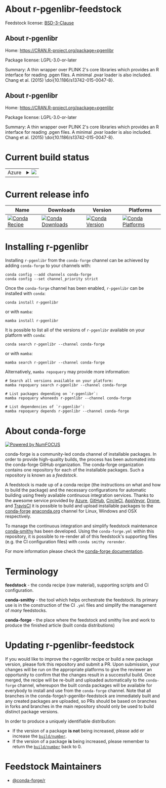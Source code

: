 About r-pgenlibr-feedstock
==========================

Feedstock license: [BSD-3-Clause](https://github.com/conda-forge/r-pgenlibr-feedstock/blob/main/LICENSE.txt)


About r-pgenlibr
----------------

Home: https://CRAN.R-project.org/package=pgenlibr

Package license: LGPL-3.0-or-later

Summary: A thin wrapper over PLINK 2's core libraries which provides an R interface for reading .pgen files.  A minimal .pvar loader is also included.  Chang et al. (2015) \doi{10.1186/s13742-015-0047-8}.

About r-pgenlibr
----------------

Home: https://CRAN.R-project.org/package=pgenlibr

Package license: LGPL-3.0-or-later

Summary: A thin wrapper over PLINK 2's core libraries which provides an R interface for reading .pgen files.  A minimal .pvar loader is also included.  Chang et al. (2015) \doi{10.1186/s13742-015-0047-8}.

Current build status
====================


<table>
    
  <tr>
    <td>Azure</td>
    <td>
      <details>
        <summary>
          <a href="https://dev.azure.com/conda-forge/feedstock-builds/_build/latest?definitionId=25409&branchName=main">
            <img src="https://dev.azure.com/conda-forge/feedstock-builds/_apis/build/status/r-pgenlibr-feedstock?branchName=main">
          </a>
        </summary>
        <table>
          <thead><tr><th>Variant</th><th>Status</th></tr></thead>
          <tbody><tr>
              <td>linux_64_r_base4.3</td>
              <td>
                <a href="https://dev.azure.com/conda-forge/feedstock-builds/_build/latest?definitionId=25409&branchName=main">
                  <img src="https://dev.azure.com/conda-forge/feedstock-builds/_apis/build/status/r-pgenlibr-feedstock?branchName=main&jobName=linux&configuration=linux%20linux_64_r_base4.3" alt="variant">
                </a>
              </td>
            </tr><tr>
              <td>linux_64_r_base4.4</td>
              <td>
                <a href="https://dev.azure.com/conda-forge/feedstock-builds/_build/latest?definitionId=25409&branchName=main">
                  <img src="https://dev.azure.com/conda-forge/feedstock-builds/_apis/build/status/r-pgenlibr-feedstock?branchName=main&jobName=linux&configuration=linux%20linux_64_r_base4.4" alt="variant">
                </a>
              </td>
            </tr><tr>
              <td>linux_aarch64_r_base4.3</td>
              <td>
                <a href="https://dev.azure.com/conda-forge/feedstock-builds/_build/latest?definitionId=25409&branchName=main">
                  <img src="https://dev.azure.com/conda-forge/feedstock-builds/_apis/build/status/r-pgenlibr-feedstock?branchName=main&jobName=linux&configuration=linux%20linux_aarch64_r_base4.3" alt="variant">
                </a>
              </td>
            </tr><tr>
              <td>linux_aarch64_r_base4.4</td>
              <td>
                <a href="https://dev.azure.com/conda-forge/feedstock-builds/_build/latest?definitionId=25409&branchName=main">
                  <img src="https://dev.azure.com/conda-forge/feedstock-builds/_apis/build/status/r-pgenlibr-feedstock?branchName=main&jobName=linux&configuration=linux%20linux_aarch64_r_base4.4" alt="variant">
                </a>
              </td>
            </tr><tr>
              <td>linux_ppc64le_r_base4.3</td>
              <td>
                <a href="https://dev.azure.com/conda-forge/feedstock-builds/_build/latest?definitionId=25409&branchName=main">
                  <img src="https://dev.azure.com/conda-forge/feedstock-builds/_apis/build/status/r-pgenlibr-feedstock?branchName=main&jobName=linux&configuration=linux%20linux_ppc64le_r_base4.3" alt="variant">
                </a>
              </td>
            </tr><tr>
              <td>linux_ppc64le_r_base4.4</td>
              <td>
                <a href="https://dev.azure.com/conda-forge/feedstock-builds/_build/latest?definitionId=25409&branchName=main">
                  <img src="https://dev.azure.com/conda-forge/feedstock-builds/_apis/build/status/r-pgenlibr-feedstock?branchName=main&jobName=linux&configuration=linux%20linux_ppc64le_r_base4.4" alt="variant">
                </a>
              </td>
            </tr><tr>
              <td>osx_64_r_base4.3</td>
              <td>
                <a href="https://dev.azure.com/conda-forge/feedstock-builds/_build/latest?definitionId=25409&branchName=main">
                  <img src="https://dev.azure.com/conda-forge/feedstock-builds/_apis/build/status/r-pgenlibr-feedstock?branchName=main&jobName=osx&configuration=osx%20osx_64_r_base4.3" alt="variant">
                </a>
              </td>
            </tr><tr>
              <td>osx_64_r_base4.4</td>
              <td>
                <a href="https://dev.azure.com/conda-forge/feedstock-builds/_build/latest?definitionId=25409&branchName=main">
                  <img src="https://dev.azure.com/conda-forge/feedstock-builds/_apis/build/status/r-pgenlibr-feedstock?branchName=main&jobName=osx&configuration=osx%20osx_64_r_base4.4" alt="variant">
                </a>
              </td>
            </tr><tr>
              <td>osx_arm64_r_base4.3</td>
              <td>
                <a href="https://dev.azure.com/conda-forge/feedstock-builds/_build/latest?definitionId=25409&branchName=main">
                  <img src="https://dev.azure.com/conda-forge/feedstock-builds/_apis/build/status/r-pgenlibr-feedstock?branchName=main&jobName=osx&configuration=osx%20osx_arm64_r_base4.3" alt="variant">
                </a>
              </td>
            </tr><tr>
              <td>osx_arm64_r_base4.4</td>
              <td>
                <a href="https://dev.azure.com/conda-forge/feedstock-builds/_build/latest?definitionId=25409&branchName=main">
                  <img src="https://dev.azure.com/conda-forge/feedstock-builds/_apis/build/status/r-pgenlibr-feedstock?branchName=main&jobName=osx&configuration=osx%20osx_arm64_r_base4.4" alt="variant">
                </a>
              </td>
            </tr><tr>
              <td>win_64_r_base4.3</td>
              <td>
                <a href="https://dev.azure.com/conda-forge/feedstock-builds/_build/latest?definitionId=25409&branchName=main">
                  <img src="https://dev.azure.com/conda-forge/feedstock-builds/_apis/build/status/r-pgenlibr-feedstock?branchName=main&jobName=win&configuration=win%20win_64_r_base4.3" alt="variant">
                </a>
              </td>
            </tr><tr>
              <td>win_64_r_base4.4</td>
              <td>
                <a href="https://dev.azure.com/conda-forge/feedstock-builds/_build/latest?definitionId=25409&branchName=main">
                  <img src="https://dev.azure.com/conda-forge/feedstock-builds/_apis/build/status/r-pgenlibr-feedstock?branchName=main&jobName=win&configuration=win%20win_64_r_base4.4" alt="variant">
                </a>
              </td>
            </tr>
          </tbody>
        </table>
      </details>
    </td>
  </tr>
</table>

Current release info
====================

| Name | Downloads | Version | Platforms |
| --- | --- | --- | --- |
| [![Conda Recipe](https://img.shields.io/badge/recipe-r--pgenlibr-green.svg)](https://anaconda.org/conda-forge/r-pgenlibr) | [![Conda Downloads](https://img.shields.io/conda/dn/conda-forge/r-pgenlibr.svg)](https://anaconda.org/conda-forge/r-pgenlibr) | [![Conda Version](https://img.shields.io/conda/vn/conda-forge/r-pgenlibr.svg)](https://anaconda.org/conda-forge/r-pgenlibr) | [![Conda Platforms](https://img.shields.io/conda/pn/conda-forge/r-pgenlibr.svg)](https://anaconda.org/conda-forge/r-pgenlibr) |

Installing r-pgenlibr
=====================

Installing `r-pgenlibr` from the `conda-forge` channel can be achieved by adding `conda-forge` to your channels with:

```
conda config --add channels conda-forge
conda config --set channel_priority strict
```

Once the `conda-forge` channel has been enabled, `r-pgenlibr` can be installed with `conda`:

```
conda install r-pgenlibr
```

or with `mamba`:

```
mamba install r-pgenlibr
```

It is possible to list all of the versions of `r-pgenlibr` available on your platform with `conda`:

```
conda search r-pgenlibr --channel conda-forge
```

or with `mamba`:

```
mamba search r-pgenlibr --channel conda-forge
```

Alternatively, `mamba repoquery` may provide more information:

```
# Search all versions available on your platform:
mamba repoquery search r-pgenlibr --channel conda-forge

# List packages depending on `r-pgenlibr`:
mamba repoquery whoneeds r-pgenlibr --channel conda-forge

# List dependencies of `r-pgenlibr`:
mamba repoquery depends r-pgenlibr --channel conda-forge
```


About conda-forge
=================

[![Powered by
NumFOCUS](https://img.shields.io/badge/powered%20by-NumFOCUS-orange.svg?style=flat&colorA=E1523D&colorB=007D8A)](https://numfocus.org)

conda-forge is a community-led conda channel of installable packages.
In order to provide high-quality builds, the process has been automated into the
conda-forge GitHub organization. The conda-forge organization contains one repository
for each of the installable packages. Such a repository is known as a *feedstock*.

A feedstock is made up of a conda recipe (the instructions on what and how to build
the package) and the necessary configurations for automatic building using freely
available continuous integration services. Thanks to the awesome service provided by
[Azure](https://azure.microsoft.com/en-us/services/devops/), [GitHub](https://github.com/),
[CircleCI](https://circleci.com/), [AppVeyor](https://www.appveyor.com/),
[Drone](https://cloud.drone.io/welcome), and [TravisCI](https://travis-ci.com/)
it is possible to build and upload installable packages to the
[conda-forge](https://anaconda.org/conda-forge) [anaconda.org](https://anaconda.org/)
channel for Linux, Windows and OSX respectively.

To manage the continuous integration and simplify feedstock maintenance
[conda-smithy](https://github.com/conda-forge/conda-smithy) has been developed.
Using the ``conda-forge.yml`` within this repository, it is possible to re-render all of
this feedstock's supporting files (e.g. the CI configuration files) with ``conda smithy rerender``.

For more information please check the [conda-forge documentation](https://conda-forge.org/docs/).

Terminology
===========

**feedstock** - the conda recipe (raw material), supporting scripts and CI configuration.

**conda-smithy** - the tool which helps orchestrate the feedstock.
                   Its primary use is in the construction of the CI ``.yml`` files
                   and simplify the management of *many* feedstocks.

**conda-forge** - the place where the feedstock and smithy live and work to
                  produce the finished article (built conda distributions)


Updating r-pgenlibr-feedstock
=============================

If you would like to improve the r-pgenlibr recipe or build a new
package version, please fork this repository and submit a PR. Upon submission,
your changes will be run on the appropriate platforms to give the reviewer an
opportunity to confirm that the changes result in a successful build. Once
merged, the recipe will be re-built and uploaded automatically to the
`conda-forge` channel, whereupon the built conda packages will be available for
everybody to install and use from the `conda-forge` channel.
Note that all branches in the conda-forge/r-pgenlibr-feedstock are
immediately built and any created packages are uploaded, so PRs should be based
on branches in forks and branches in the main repository should only be used to
build distinct package versions.

In order to produce a uniquely identifiable distribution:
 * If the version of a package **is not** being increased, please add or increase
   the [``build/number``](https://docs.conda.io/projects/conda-build/en/latest/resources/define-metadata.html#build-number-and-string).
 * If the version of a package **is** being increased, please remember to return
   the [``build/number``](https://docs.conda.io/projects/conda-build/en/latest/resources/define-metadata.html#build-number-and-string)
   back to 0.

Feedstock Maintainers
=====================

* [@conda-forge/r](https://github.com/orgs/conda-forge/teams/r/)

